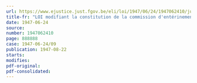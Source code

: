 ```yaml
---
url: https://www.ejustice.just.fgov.be/eli/loi/1947/06/24/1947062410/justel
title-fr: "LOI modifiant la constitution de la commission d'entérinement des diplômes académiques"
date: 1947-06-24
source:
number: 1947062410
page: 888888
case: 1947-06-24/09
publication: 1947-08-22
starts:
modifies:
pdf-original:
pdf-consolidated:
---
```


